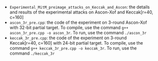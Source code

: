 - `Experimental_MitM_preimage_attacks_on_Keccak_and_Ascon`: the details and results of the experimental attacks on Ascon-Xof and Keccak[r=40, c=160]
- `ascon_3r_pre.cpp`: the code of the experiment on 3-round Ascon-Xof with 32-bit partial target. To compile, use the command `g++ ascon_3r_pre.cpp -o ascon_3r`. To run, use the command `./ascon_3r`
- `keccak_3r_pre.cpp`: the code of the experiment on 3-round Keccak[r=40, c=160] with 24-bit partial target. To compile, use the command `g++ keccak_3r_pre.cpp -o keccak_3r`. To run, use the command `./keccak_3r`
